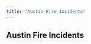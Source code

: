 ```yaml
---
title: "Austin Fire Incidents"
---
```


<script src="https://cdn.plot.ly/plotly-latest.min.js"></script>

<link rel="stylesheet" type="text/css" href="/css/austin-fire-incidents.css">
<script src="/js/austin-fire-incidents.js"></script>

<h2>Austin Fire Incidents</h2>

<div id="map" class="chart"></div>

